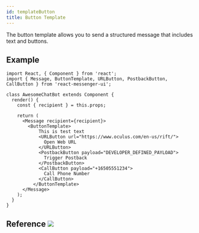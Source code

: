 ```yaml
---
id: templateButton
title: Button Template
---
```


The button template allows you to send a structured message that includes text and buttons.

## Example

```BotWebPlayer path=buttontemplate
import React, { Component } from 'react';
import { Message, ButtonTemplate, URLButton, PostbackButton, CallButton } from 'react-messenger-ui';

class AwesomeChatBot extends Component {
  render() {
    const { recipient } = this.props;

    return (
      <Message recipient={recipient}>
        <ButtonTemplate>
            This is test text
            <URLButton url="https://www.oculus.com/en-us/rift/">
              Open Web URL
            </URLButton>
            <PostbackButton payload="DEVELOPER_DEFINED_PAYLOAD">
              Trigger Postback
            </PostbackButton>
            <CallButton payload="+16505551234">
              Call Phone Number
            </CallButton>
          </ButtonTemplate>
      </Message>
    );
  }
}
```

## Reference [![](https://img.shields.io/badge/Messenger-Documentation-blue.svg)](https://developers.facebook.com/docs/messenger-platform/reference/template/button)

